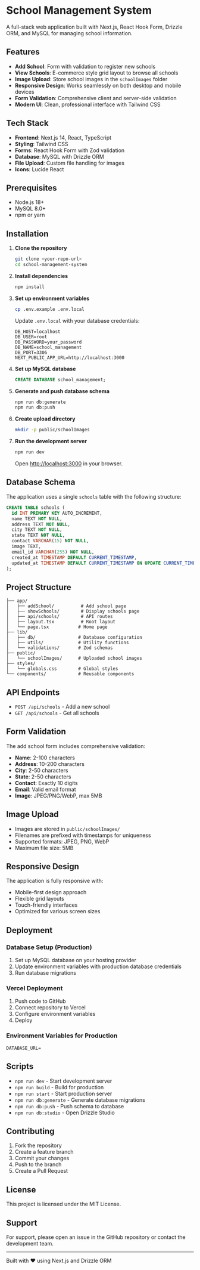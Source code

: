 # School Management System

A full-stack web application built with Next.js, React Hook Form, Drizzle ORM, and MySQL for managing school information.

## Features

- **Add School**: Form with validation to register new schools
- **View Schools**: E-commerce style grid layout to browse all schools
- **Image Upload**: Store school images in the `schoolImages` folder
- **Responsive Design**: Works seamlessly on both desktop and mobile devices
- **Form Validation**: Comprehensive client and server-side validation
- **Modern UI**: Clean, professional interface with Tailwind CSS

## Tech Stack

- **Frontend**: Next.js 14, React, TypeScript
- **Styling**: Tailwind CSS
- **Forms**: React Hook Form with Zod validation
- **Database**: MySQL with Drizzle ORM
- **File Upload**: Custom file handling for images
- **Icons**: Lucide React

## Prerequisites

- Node.js 18+ 
- MySQL 8.0+
- npm or yarn

## Installation

1. **Clone the repository**
   ```bash
   git clone <your-repo-url>
   cd school-management-system
   ```

2. **Install dependencies**
   ```bash
   npm install
   ```

3. **Set up environment variables**
   ```bash
   cp .env.example .env.local
   ```
   
   Update `.env.local` with your database credentials:
   ```env
   DB_HOST=localhost
   DB_USER=root
   DB_PASSWORD=your_password
   DB_NAME=school_management
   DB_PORT=3306
   NEXT_PUBLIC_APP_URL=http://localhost:3000
   ```

4. **Set up MySQL database**
   ```sql
   CREATE DATABASE school_management;
   ```

5. **Generate and push database schema**
   ```bash
   npm run db:generate
   npm run db:push
   ```

6. **Create upload directory**
   ```bash
   mkdir -p public/schoolImages
   ```

7. **Run the development server**
   ```bash
   npm run dev
   ```

   Open [http://localhost:3000](http://localhost:3000) in your browser.

## Database Schema

The application uses a single `schools` table with the following structure:

```sql
CREATE TABLE schools (
  id INT PRIMARY KEY AUTO_INCREMENT,
  name TEXT NOT NULL,
  address TEXT NOT NULL,
  city TEXT NOT NULL,
  state TEXT NOT NULL,
  contact VARCHAR(15) NOT NULL,
  image TEXT,
  email_id VARCHAR(255) NOT NULL,
  created_at TIMESTAMP DEFAULT CURRENT_TIMESTAMP,
  updated_at TIMESTAMP DEFAULT CURRENT_TIMESTAMP ON UPDATE CURRENT_TIMESTAMP
);
```

## Project Structure

```
├── app/
│   ├── addSchool/          # Add school page
│   ├── showSchools/        # Display schools page
│   ├── api/schools/        # API routes
│   ├── layout.tsx          # Root layout
│   └── page.tsx           # Home page
├── lib/
│   ├── db/                # Database configuration
│   ├── utils/             # Utility functions
│   └── validations/       # Zod schemas
├── public/
│   └── schoolImages/      # Uploaded school images
├── styles/
│   └── globals.css        # Global styles
└── components/            # Reusable components
```

## API Endpoints

- `POST /api/schools` - Add a new school
- `GET /api/schools` - Get all schools

## Form Validation

The add school form includes comprehensive validation:

- **Name**: 2-100 characters
- **Address**: 10-200 characters  
- **City**: 2-50 characters
- **State**: 2-50 characters
- **Contact**: Exactly 10 digits
- **Email**: Valid email format
- **Image**: JPEG/PNG/WebP, max 5MB

## Image Upload

- Images are stored in `public/schoolImages/`
- Filenames are prefixed with timestamps for uniqueness
- Supported formats: JPEG, PNG, WebP
- Maximum file size: 5MB

## Responsive Design

The application is fully responsive with:
- Mobile-first design approach
- Flexible grid layouts
- Touch-friendly interfaces
- Optimized for various screen sizes

## Deployment

### Database Setup (Production)

1. Set up MySQL database on your hosting provider
2. Update environment variables with production database credentials
3. Run database migrations

### Vercel Deployment

1. Push code to GitHub
2. Connect repository to Vercel
3. Configure environment variables
4. Deploy

### Environment Variables for Production

```env
DATABASE_URL=
```

## Scripts

- `npm run dev` - Start development server
- `npm run build` - Build for production
- `npm run start` - Start production server
- `npm run db:generate` - Generate database migrations
- `npm run db:push` - Push schema to database
- `npm run db:studio` - Open Drizzle Studio

## Contributing

1. Fork the repository
2. Create a feature branch
3. Commit your changes
4. Push to the branch
5. Create a Pull Request

## License

This project is licensed under the MIT License.

## Support

For support, please open an issue in the GitHub repository or contact the development team.

---

Built with ❤️ using Next.js and Drizzle ORM